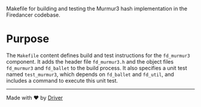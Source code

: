 <!--------------------------------------------------------------------------------->
<!-- IMPORTANT: This file is auto-generated by Driver (https://driver.ai). -------->
<!-- Manual edits may be overwritten on future commits. --------------------------->
<!--------------------------------------------------------------------------------->

Makefile for building and testing the Murmur3 hash implementation in the Firedancer codebase.

# Purpose
The `Makefile` content defines build and test instructions for the `fd_murmur3` component. It adds the header file `fd_murmur3.h` and the object files `fd_murmur3` and `fd_ballet` to the build process. It also specifies a unit test named `test_murmur3`, which depends on `fd_ballet` and `fd_util`, and includes a command to execute this unit test.

---
Made with ❤️ by [Driver](https://www.driver.ai/)
